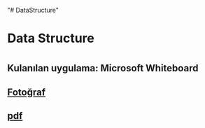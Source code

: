 "# DataStructure" 

<h1> Data Structure <h1>
  
<h2> Kulanılan uygulama: Microsoft Whiteboard </h2>

<h2><a href="https://github.com/Ahmedsall1/DataStructure/blob/main/C%23%20(Data%20Structure).png"> Fotoğraf </a></h2>



<h2><a href="https://github.com/Ahmedsall1/DataStructure/blob/main/C%23%20(Data%20Structure).pdf"> pdf</a></h2>

<p></p>
